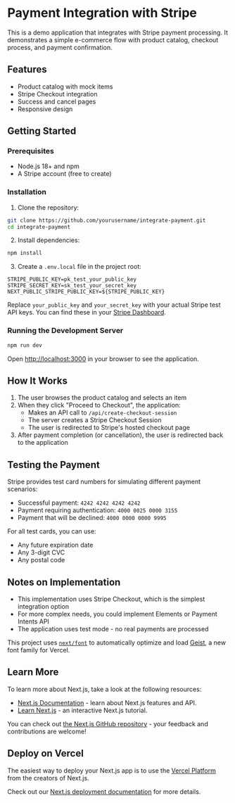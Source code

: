 # Payment Integration with Stripe

This is a demo application that integrates with Stripe payment processing. It demonstrates a simple e-commerce flow with product catalog, checkout process, and payment confirmation.

## Features

- Product catalog with mock items
- Stripe Checkout integration
- Success and cancel pages
- Responsive design

## Getting Started

### Prerequisites

- Node.js 18+ and npm
- A Stripe account (free to create)

### Installation

1. Clone the repository:

```bash
git clone https://github.com/yourusername/integrate-payment.git
cd integrate-payment
```

2. Install dependencies:

```bash
npm install
```

3. Create a `.env.local` file in the project root:

```
STRIPE_PUBLIC_KEY=pk_test_your_public_key
STRIPE_SECRET_KEY=sk_test_your_secret_key
NEXT_PUBLIC_STRIPE_PUBLIC_KEY=${STRIPE_PUBLIC_KEY}
```

Replace `your_public_key` and `your_secret_key` with your actual Stripe test API keys. You can find these in your [Stripe Dashboard](https://dashboard.stripe.com/apikeys).

### Running the Development Server

```bash
npm run dev
```

Open [http://localhost:3000](http://localhost:3000) in your browser to see the application.

## How It Works

1. The user browses the product catalog and selects an item
2. When they click "Proceed to Checkout", the application:
   - Makes an API call to `/api/create-checkout-session`
   - The server creates a Stripe Checkout Session
   - The user is redirected to Stripe's hosted checkout page
3. After payment completion (or cancellation), the user is redirected back to the application

## Testing the Payment

Stripe provides test card numbers for simulating different payment scenarios:

- Successful payment: `4242 4242 4242 4242`
- Payment requiring authentication: `4000 0025 0000 3155`
- Payment that will be declined: `4000 0000 0000 9995`

For all test cards, you can use:

- Any future expiration date
- Any 3-digit CVC
- Any postal code

## Notes on Implementation

- This implementation uses Stripe Checkout, which is the simplest integration option
- For more complex needs, you could implement Elements or Payment Intents API
- The application uses test mode - no real payments are processed

This project uses [`next/font`](https://nextjs.org/docs/app/building-your-application/optimizing/fonts) to automatically optimize and load [Geist](https://vercel.com/font), a new font family for Vercel.

## Learn More

To learn more about Next.js, take a look at the following resources:

- [Next.js Documentation](https://nextjs.org/docs) - learn about Next.js features and API.
- [Learn Next.js](https://nextjs.org/learn) - an interactive Next.js tutorial.

You can check out [the Next.js GitHub repository](https://github.com/vercel/next.js) - your feedback and contributions are welcome!

## Deploy on Vercel

The easiest way to deploy your Next.js app is to use the [Vercel Platform](https://vercel.com/new?utm_medium=default-template&filter=next.js&utm_source=create-next-app&utm_campaign=create-next-app-readme) from the creators of Next.js.

Check out our [Next.js deployment documentation](https://nextjs.org/docs/app/building-your-application/deploying) for more details.
